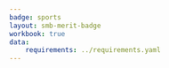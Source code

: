 ```yaml
---
badge: sports
layout: smb-merit-badge
workbook: true
data:
    requirements: ../requirements.yaml
---
```

